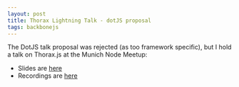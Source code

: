 ```yaml
---
layout: post
title: Thorax Lightning Talk - dotJS proposal
tags: backbonejs
---
```


The DotJS talk proposal was rejected (as too framework specific), but I hold a talk on Thorax.js at the Munich Node Meetup:

* Slides are [here](https://speakerdeck.com/mulderp/from-backbone-to-thorax)
* Recordings are [here](http://www.youtube.com/watch?v=cH2zXBl6WXs)

